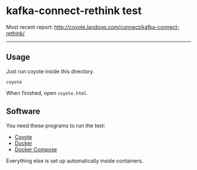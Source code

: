 # kafka-connect-rethink test #

Most recent report: <http://coyote.landoop.com/connect/kafka-connect-rethink/>

---

## Usage

Just run coyote inside this directory.

    coyote

When finished, open `coyote.html`.

## Software

You need these programs to run the test:
- [Coyote](https://github.com/Landoop/coyote/releases)
- [Docker](https://docs.docker.com/engine/installation/)
- [Docker Compose](https://docs.docker.com/engine/installation/)

Everything else is set up automatically inside containers.
